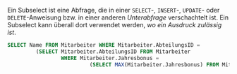 Ein Subselect ist eine Abfrage, die in einer `SELECT`-, `INSERT`-, `UPDATE`- oder `DELETE`-Anweisung bzw. in einer anderen *Unterabfrage* verschachtelt ist. Ein Subselect kann überall dort verwendet werden, *wo ein Ausdruck zulässig ist*.

``` sql
SELECT Name FROM Mitarbeiter WHERE Mitarbeiter.AbteilungsID =
         (SELECT Mitarbeiter.AbteilungsID FROM Mitarbeiter 
                 WHERE Mitarbeiter.Jahresbonus = 
                          (SELECT MAX(Mitarbeiter.Jahresbonus) FROM Mitarbeiter));
```
